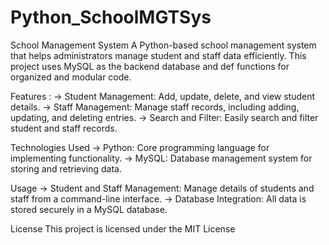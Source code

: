 # Python_SchoolMGTSys
School Management System
A Python-based school management system that helps administrators manage student and staff data efficiently. This project uses MySQL as the backend database and def functions for organized and modular code.

Features :
-> Student Management: Add, update, delete, and view student details.
-> Staff Management: Manage staff records, including adding, updating, and deleting entries.
-> Search and Filter: Easily search and filter student and staff records.

Technologies Used
-> Python: Core programming language for implementing functionality.
-> MySQL: Database management system for storing and retrieving data.

Usage
-> Student and Staff Management: Manage details of students and staff from a command-line interface.
-> Database Integration: All data is stored securely in a MySQL database.

License
This project is licensed under the MIT License
